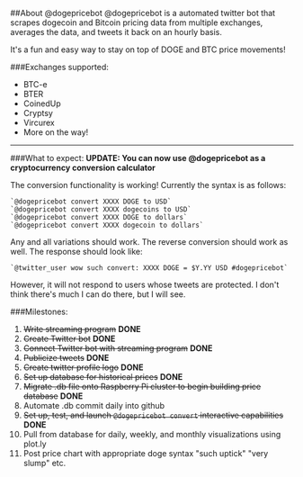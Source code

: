 ##About @dogepricebot
@dogepricebot is a automated twitter bot that scrapes dogecoin and Bitcoin pricing data from multiple exchanges, averages the data, and tweets it back on an hourly basis.

It's a fun and easy way to stay on top of DOGE and BTC price movements!

###Exchanges supported:
+ BTC-e
+ BTER
+ CoinedUp
+ Cryptsy
+ Vircurex
+ More on the way!

---

###What to expect:
**UPDATE: You can now use @dogepricebot as a cryptocurrency conversion calculator**

The conversion functionality is working! Currently the syntax is as follows:

    `@dogepricebot convert XXXX DOGE to USD`  
    `@dogepricebot convert XXXX dogecoins to USD`  
    `@dogepricebot convert XXXX DOGE to dollars`  
    `@dogepricebot convert XXXX dogecoin to dollars`  

Any and all variations should work. The reverse conversion should work as well. The response should look like:

    `@twitter_user wow such convert: XXXX DOGE = $Y.YY USD #dogepricebot`

However, it will not respond to users whose tweets are protected. I don't think there's much I can do there, but I will see.

###Milestones:
1. ~~Write streaming program~~ **DONE**
2. ~~Create Twitter bot~~ **DONE**
3. ~~Connect Twitter bot with streaming program~~ **DONE**
4. ~~Publicize tweets~~ **DONE**
5. ~~Create twitter profile logo~~ **DONE**
6. ~~Set up database for historical prices~~ **DONE**
7. ~~Migrate .db file onto Raspberry Pi cluster to begin building price database~~ **DONE**
8. Automate .db commit daily into github
9. ~~Set up, test, and launch `@dogepricebot convert` interactive capabilities~~ **DONE**
10. Pull from database for daily, weekly, and monthly visualizations using plot.ly
11. Post price chart with appropriate doge syntax "such uptick" "very slump" etc. 

